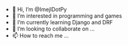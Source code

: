 - 👋 Hi, I’m @ImejlDotPy
- 👀 I’m interested in programming and games
- 🌱 I’m currently learning Django and DRF
- 💞️ I’m looking to collaborate on ...
- 📫 How to reach me ...

<!---
ImejlDotPy/ImejlDotPy is a ✨ special ✨ repository because its `README.md` (this file) appears on your GitHub profile.
You can click the Preview link to take a look at your changes.
--->
